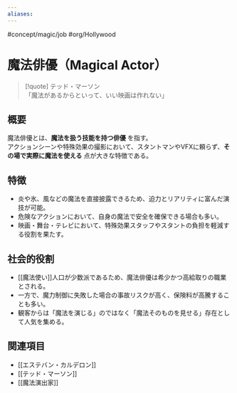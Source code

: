 ```yaml
---
aliases:
---
```

#concept/magic/job  #org/Hollywood
# 魔法俳優（Magical Actor）

>[!quote] テッド・マーソン  
「魔法があるからといって、いい映画は作れない」

## 概要
魔法俳優とは、**魔法を扱う技能を持つ俳優** を指す。  
アクションシーンや特殊効果の撮影において、スタントマンやVFXに頼らず、**その場で実際に魔法を使える** 点が大きな特徴である。

## 特徴
- 炎や氷、風などの魔法を直接披露できるため、迫力とリアリティに富んだ演技が可能。  
- 危険なアクションにおいて、自身の魔法で安全を確保できる場合も多い。  
- 映画・舞台・テレビにおいて、特殊効果スタッフやスタントの負担を軽減する役割を果たす。

## 社会的役割
- [[魔法使い]]人口が少数派であるため、魔法俳優は希少かつ高給取りの職業とされる。  
- 一方で、魔力制御に失敗した場合の事故リスクが高く、保険料が高騰することも多い。  
- 観客からは「魔法を演じる」のではなく「魔法そのものを見せる」存在として人気を集める。

## 関連項目
- [[エステバン・カルデロン]]
- [[テッド・マーソン]]
- [[魔法演出家]]
